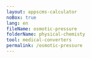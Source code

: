 ```yaml
---
layout: appscms-calculator
noBox: true
lang: en
fileName: osmotic-pressure
folderName: physical-chemisty
tool: medical-converters
permalink: /osmotic-pressure
---
```

